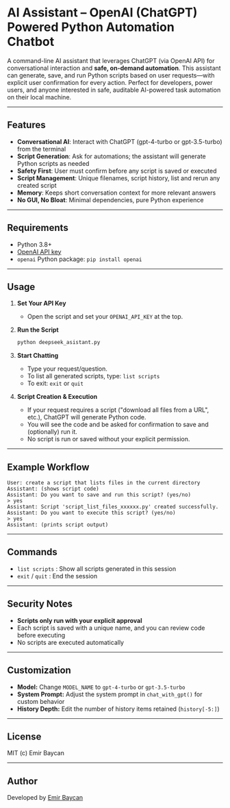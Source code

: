 # AI Assistant – OpenAI (ChatGPT) Powered Python Automation Chatbot

A command-line AI assistant that leverages ChatGPT (via OpenAI API) for conversational interaction and **safe, on-demand automation**. This assistant can generate, save, and run Python scripts based on user requests—with explicit user confirmation for every action. Perfect for developers, power users, and anyone interested in safe, auditable AI-powered task automation on their local machine.

---

## Features

* **Conversational AI**: Interact with ChatGPT (gpt-4-turbo or gpt-3.5-turbo) from the terminal
* **Script Generation**: Ask for automations; the assistant will generate Python scripts as needed
* **Safety First**: User must confirm before any script is saved or executed
* **Script Management**: Unique filenames, script history, list and rerun any created script
* **Memory**: Keeps short conversation context for more relevant answers
* **No GUI, No Bloat**: Minimal dependencies, pure Python experience

---

## Requirements

* Python 3.8+
* [OpenAI API key](https://platform.openai.com/account/api-keys)
* `openai` Python package:
  `pip install openai`

---

## Usage

1. **Set Your API Key**

   * Open the script and set your `OPENAI_API_KEY` at the top.

2. **Run the Script**

   ```bash
   python deepseek_asistant.py
   ```

3. **Start Chatting**

   * Type your request/question.
   * To list all generated scripts, type: `list scripts`
   * To exit: `exit` or `quit`

4. **Script Creation & Execution**

   * If your request requires a script ("download all files from a URL", etc.), ChatGPT will generate Python code.
   * You will see the code and be asked for confirmation to save and (optionally) run it.
   * No script is run or saved without your explicit permission.

---

## Example Workflow

```
User: create a script that lists files in the current directory
Assistant: (shows script code)
Assistant: Do you want to save and run this script? (yes/no)
> yes
Assistant: Script 'script_list_files_xxxxxx.py' created successfully.
Assistant: Do you want to execute this script? (yes/no)
> yes
Assistant: (prints script output)
```

---

## Commands

* `list scripts` : Show all scripts generated in this session
* `exit` / `quit` : End the session

---

## Security Notes

* **Scripts only run with your explicit approval**
* Each script is saved with a unique name, and you can review code before executing
* No scripts are executed automatically

---

## Customization

* **Model:** Change `MODEL_NAME` to `gpt-4-turbo` or `gpt-3.5-turbo`
* **System Prompt:** Adjust the system prompt in `chat_with_gpt()` for custom behavior
* **History Depth:** Edit the number of history items retained (`history[-5:]`)

---

## License

MIT (c) Emir Baycan

---

## Author

Developed by [Emir Baycan](https://emirbaycan.com.tr/)
